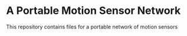 # A Portable Motion Sensor Network
This repository contains files for a portable network of motion sensors

